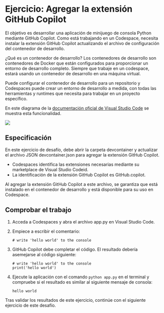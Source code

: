 # Ejercicio: Agregar la extensión GitHub Copilot

El objetivo es desarrollar una aplicación de minijuego de consola Python mediante GitHub Copilot. Como está trabajando en un Codespace, necesita instalar la extensión GitHub Copilot actualizando el archivo de configuración del contenedor de desarrollo.

¿Qué es un contenedor de desarrollo?
Los contenedores de desarrollo son contenedores de Docker que están configurados para proporcionar un entorno de desarrollo completo. Siempre que trabaje en un codespace, estará usando un contenedor de desarrollo en una máquina virtual.

Puede configurar el contenedor de desarrollo para un repositorio y Codespaces puede crear un entorno de desarrollo a medida, con todas las herramientas y runtimes que necesita para trabajar en un proyecto específico.

En este diagrama de la <a href="https://code.visualstudio.com/docs/devcontainers/containers">documentación oficial de Visual Studio Code</a> se muestra esta funcionalidad.

<img src="https://learn.microsoft.com/es-mx/training/modules/challenge-project-create-mini-game-with-copilot/includes/media/dev-container.png">

## Especificación

En este ejercicio de desafío, debe abrir la carpeta devcontainer y actualizar el archivo JSON devcontainer.json para agregar la extensión GitHub Copilot.

-   Codespaces identifica las extensiones necesarias mediante su marketplace de Visual Studio Codeid.
-   La identificación de la extensión GitHub Copilot es GitHub.copilot.

Al agregar la extensión GitHub Copilot a este archivo, se garantiza que está instalado en el contenedor de desarrollo y está disponible para su uso en Codespace.

## Comprobar el trabajo

1.  Acceda a Codespaces y abra el archivo app.py en Visual Studio Code.

2.  Empiece a escribir el comentario:

        # write 'hello world' to the console

3.  GitHub Copilot debe completar el código. El resultado debería asemejarse al código siguiente:

        # write 'hello world' to the console
        print('hello world')

4.  Ejecute la aplicación con el comando `python app.py` en el terminal y compruebe si el resultado es similar al siguiente mensaje de consola:

        hello world

Tras validar los resultados de este ejercicio, continúe con el siguiente ejercicio de este desafío.
